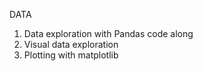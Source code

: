 DATA

1) Data exploration with Pandas code along
2) Visual data exploration
3) Plotting with matplotlib
